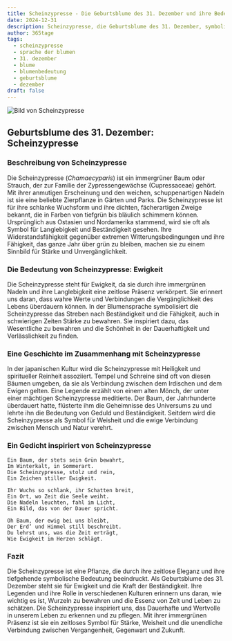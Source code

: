 ```yaml
---
title: Scheinzypresse - Die Geburtsblume des 31. Dezember und ihre Bedeutung
date: 2024-12-31
description: Scheinzypresse, die Geburtsblume des 31. Dezember, symbolisiert Ewigkeit. Erfahre mehr über ihre Geschichte, Bedeutung und Symbolik in der Sprache der Blumen.
author: 365tage
tags:
  - scheinzypresse
  - sprache der blumen
  - 31. dezember
  - blume
  - blumenbedeutung
  - geburtsblume
  - dezember
draft: false
---
```


![Bild von Scheinzypresse](https://cdn.pixabay.com/photo/2015/09/17/13/36/hinoki-944147_640.jpg#center)


## Geburtsblume des 31. Dezember: Scheinzypresse

### Beschreibung von Scheinzypresse

Die Scheinzypresse (_Chamaecyparis_) ist ein immergrüner Baum oder Strauch, der zur Familie der Zypressengewächse (Cupressaceae) gehört. Mit ihrer anmutigen Erscheinung und den weichen, schuppenartigen Nadeln ist sie eine beliebte Zierpflanze in Gärten und Parks. Die Scheinzypresse ist für ihre schlanke Wuchsform und ihre dichten, fächerartigen Zweige bekannt, die in Farben von tiefgrün bis bläulich schimmern können. Ursprünglich aus Ostasien und Nordamerika stammend, wird sie oft als Symbol für Langlebigkeit und Beständigkeit gesehen. Ihre Widerstandsfähigkeit gegenüber extremen Witterungsbedingungen und ihre Fähigkeit, das ganze Jahr über grün zu bleiben, machen sie zu einem Sinnbild für Stärke und Unvergänglichkeit.

### Die Bedeutung von Scheinzypresse: Ewigkeit

Die Scheinzypresse steht für Ewigkeit, da sie durch ihre immergrünen Nadeln und ihre Langlebigkeit eine zeitlose Präsenz verkörpert. Sie erinnert uns daran, dass wahre Werte und Verbindungen die Vergänglichkeit des Lebens überdauern können. In der Blumensprache symbolisiert die Scheinzypresse das Streben nach Beständigkeit und die Fähigkeit, auch in schwierigen Zeiten Stärke zu bewahren. Sie inspiriert dazu, das Wesentliche zu bewahren und die Schönheit in der Dauerhaftigkeit und Verlässlichkeit zu finden.

### Eine Geschichte im Zusammenhang mit Scheinzypresse

In der japanischen Kultur wird die Scheinzypresse mit Heiligkeit und spiritueller Reinheit assoziiert. Tempel und Schreine sind oft von diesen Bäumen umgeben, da sie als Verbindung zwischen dem Irdischen und dem Ewigen gelten. Eine Legende erzählt von einem alten Mönch, der unter einer mächtigen Scheinzypresse meditierte. Der Baum, der Jahrhunderte überdauert hatte, flüsterte ihm die Geheimnisse des Universums zu und lehrte ihn die Bedeutung von Geduld und Beständigkeit. Seitdem wird die Scheinzypresse als Symbol für Weisheit und die ewige Verbindung zwischen Mensch und Natur verehrt.

### Ein Gedicht inspiriert von Scheinzypresse

```
Ein Baum, der stets sein Grün bewahrt,
Im Winterkalt, in Sommerart.
Die Scheinzypresse, stolz und rein,
Ein Zeichen stiller Ewigkeit.

Ihr Wuchs so schlank, ihr Schatten breit,
Ein Ort, wo Zeit die Seele weiht.
Die Nadeln leuchten, fahl im Licht,
Ein Bild, das von der Dauer spricht.

Oh Baum, der ewig bei uns bleibt,
Der Erd’ und Himmel still beschreibt.
Du lehrst uns, was die Zeit erträgt,
Wie Ewigkeit im Herzen schlägt.
```

### Fazit

Die Scheinzypresse ist eine Pflanze, die durch ihre zeitlose Eleganz und ihre tiefgehende symbolische Bedeutung beeindruckt. Als Geburtsblume des 31. Dezember steht sie für Ewigkeit und die Kraft der Beständigkeit. Ihre Legenden und ihre Rolle in verschiedenen Kulturen erinnern uns daran, wie wichtig es ist, Wurzeln zu bewahren und die Essenz von Zeit und Leben zu schätzen. Die Scheinzypresse inspiriert uns, das Dauerhafte und Wertvolle in unserem Leben zu erkennen und zu pflegen. Mit ihrer immergrünen Präsenz ist sie ein zeitloses Symbol für Stärke, Weisheit und die unendliche Verbindung zwischen Vergangenheit, Gegenwart und Zukunft.